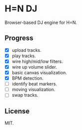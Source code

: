 # H=N DJ

Browser-based DJ engine for H=N.

## Progress

* [x] upload tracks.
* [x] play tracks.
* [x] wire high/mid/low filters.
* [x] wire up volume slider.
* [x] basic canvas visualization.
* [x] BPM detection.
* [ ] identify beat markers.
* [ ] moving visualization.
* [ ] swap tracks.

## License

MIT.
